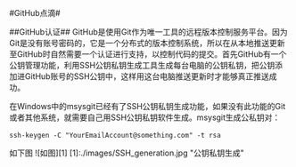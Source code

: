 #GitHub点滴#

##GitHub认证##
GitHub是使用Git作为唯一工具的远程版本控制服务平台。因为Git是没有账号密码的，它是一个分布式的版本控制系统，所以在从本地推送更新至GitHub时自然需要一个认证进行支持，以控制代码的提交。首先GitHub有一个公钥管理功能，利用SSH公钥私钥生成工具生成每台电脑的公钥私钥，把公钥添加进GitHub账号的SSH公钥中，这样用这台电脑推送更新时才能够真正推送成功。

在Windows中的msysgit已经有了SSH公钥私钥生成功能，如果没有此功能的Git或者其他系统，就需要自己用SSH公钥私钥软件生成。msysgit生成公私钥对：

    ssh-keygen -C "YourEmailAccount@something.com" -t rsa

如下图
![如图][1]
[1]:./images/SSH_generation.jpg "公钥私钥生成"

